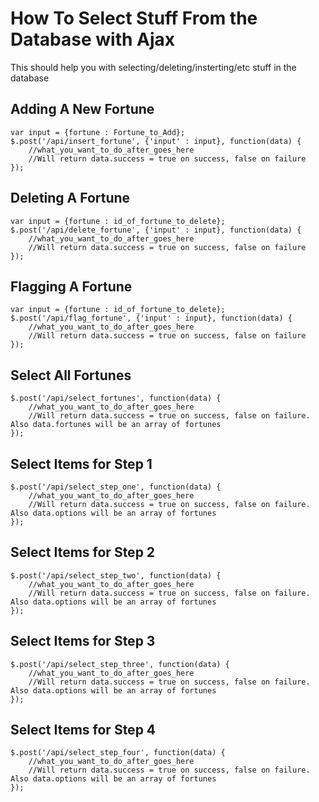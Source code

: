 # How To Select Stuff From the Database with Ajax #

This should help you with selecting/deleting/insterting/etc stuff in the database

## Adding A New Fortune ##

	var input = {fortune : Fortune_to_Add};
	$.post('/api/insert_fortune', {'input' : input}, function(data) {
		//what_you_want_to_do_after_goes_here
		//Will return data.success = true on success, false on failure
	});

## Deleting A Fortune ##

	var input = {fortune : id_of_fortune_to_delete};
	$.post('/api/delete_fortune', {'input' : input}, function(data) {
		//what_you_want_to_do_after_goes_here
		//Will return data.success = true on success, false on failure
	});

## Flagging A Fortune ##

	var input = {fortune : id_of_fortune_to_delete};
	$.post('/api/flag_fortune', {'input' : input}, function(data) {
		//what_you_want_to_do_after_goes_here	
		//Will return data.success = true on success, false on failure
	});

## Select All Fortunes ##

	$.post('/api/select_fortunes', function(data) {
		//what_you_want_to_do_after_goes_here	
		//Will return data.success = true on success, false on failure. Also data.fortunes will be an array of fortunes
	});

## Select Items for Step 1 ##

	$.post('/api/select_step_one', function(data) {
		//what_you_want_to_do_after_goes_here	
		//Will return data.success = true on success, false on failure. Also data.options will be an array of fortunes
	});

## Select Items for Step 2 ##

	$.post('/api/select_step_two', function(data) {
		//what_you_want_to_do_after_goes_here	
		//Will return data.success = true on success, false on failure. Also data.options will be an array of fortunes
	});

## Select Items for Step 3 ##

	$.post('/api/select_step_three', function(data) {
		//what_you_want_to_do_after_goes_here	
		//Will return data.success = true on success, false on failure. Also data.options will be an array of fortunes
	});

## Select Items for Step 4 ##

	$.post('/api/select_step_four', function(data) {
		//what_you_want_to_do_after_goes_here	
		//Will return data.success = true on success, false on failure. Also data.options will be an array of fortunes
	});